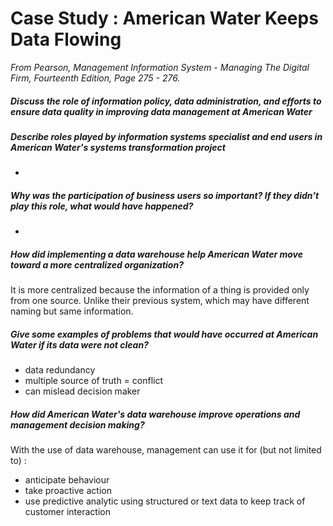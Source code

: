 # Case Study : American Water Keeps Data Flowing
*From Pearson, Management Information System - Managing The Digital Firm, Fourteenth Edition, Page 275 - 276.*

##### Discuss the role of information policy, data administration, and efforts to ensure data quality in improving data management at American Water


##### Describe roles played by information systems specialist and end users in American Water's systems transformation project
- 

##### Why was the participation of business users so important? If they didn't play this role, what would have happened?
- 

##### How did implementing a data warehouse help American Water move toward a more centralized organization?
It is more centralized because the information of a thing is provided only from one source. Unlike their previous system, which may have different naming but same information.

##### Give some examples of problems that would have occurred at American Water if its data were not clean?
- data redundancy
- multiple source of truth = conflict
- can mislead decision maker

##### How did American Water's data warehouse improve operations and management decision making?
With the use of data warehouse, management can use it for (but not limited to) : 
- anticipate behaviour
- take proactive action
- use predictive analytic using structured or text data to keep track of customer interaction